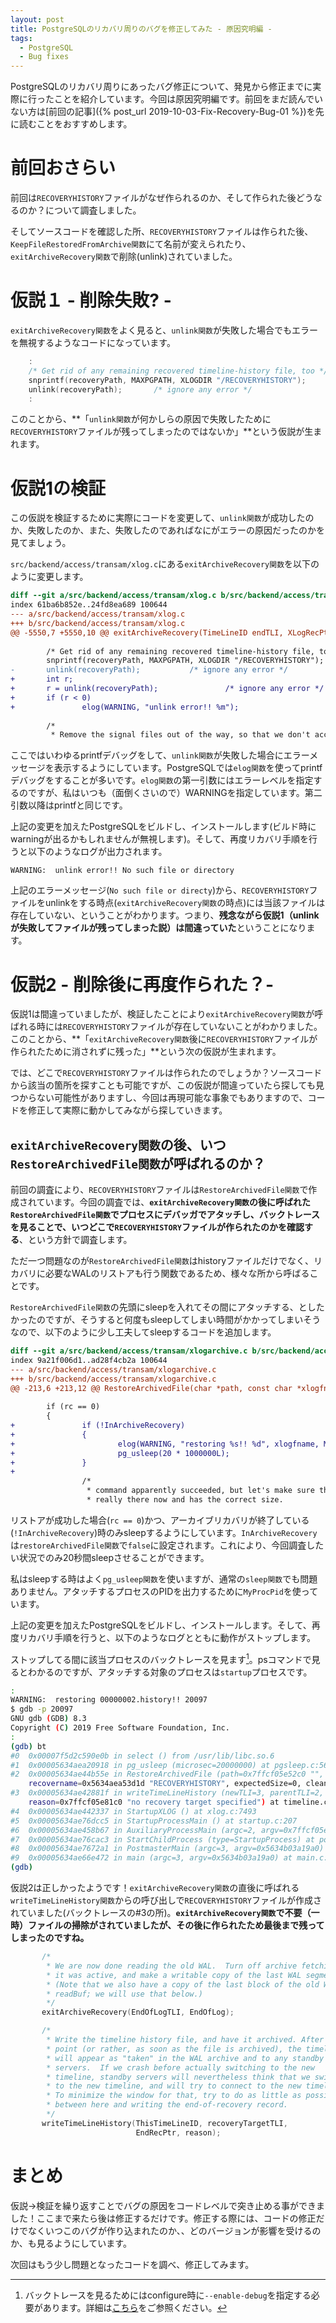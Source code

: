 ```yaml
---
layout: post
title: PostgreSQLのリカバリ周りのバグを修正してみた - 原因究明編 -
tags:
  - PostgreSQL
  - Bug fixes
---
```


PostgreSQLのリカバリ周りにあったバグ修正について、発見から修正までに実際に行ったことを紹介しています。今回は原因究明編です。前回をまだ読んでいない方は[前回の記事]({% post_url 2019-10-03-Fix-Recovery-Bug-01 %})を先に読むことをおすすめします。

# 前回おさらい

前回は`RECOVERYHISTORY`ファイルがなぜ作られるのか、そして作られた後どうなるのか？について調査しました。

そしてソースコードを確認した所、`RECOVERYHISTORY`ファイルは作られた後、`KeepFileRestoredFromArchive関数`にて名前が変えられたり、`exitArchiveRecovery関数`で削除(unlink)されていました。

# 仮説１ - 削除失敗? -

`exitArchiveRecovery関数`をよく見ると、`unlink関数`が失敗した場合でもエラーを無視するようなコードになっています。

```c
    :
    /* Get rid of any remaining recovered timeline-history file, too */
    snprintf(recoveryPath, MAXPGPATH, XLOGDIR "/RECOVERYHISTORY");
    unlink(recoveryPath);       /* ignore any error */
    :
```

このことから、**「`unlink関数`が何かしらの原因で失敗したために`RECOVERYHISTORY`ファイルが残ってしまったのではないか」**という仮説が生まれます。

# 仮説1の検証

この仮説を検証するために実際にコードを変更して、`unlink関数`が成功したのか、失敗したのか、また、失敗したのであればなにがエラーの原因だったのかを見てましょう。


`src/backend/access/transam/xlog.c`にある`exitArchiveRecovery関数`を以下のように変更します。

```diff
diff --git a/src/backend/access/transam/xlog.c b/src/backend/access/transam/xlog.c
index 61ba6b852e..24fd8ea689 100644
--- a/src/backend/access/transam/xlog.c
+++ b/src/backend/access/transam/xlog.c
@@ -5550,7 +5550,10 @@ exitArchiveRecovery(TimeLineID endTLI, XLogRecPtr endOfLog)
 
        /* Get rid of any remaining recovered timeline-history file, too */
        snprintf(recoveryPath, MAXPGPATH, XLOGDIR "/RECOVERYHISTORY");
-       unlink(recoveryPath);           /* ignore any error */
+       int r;
+       r = unlink(recoveryPath);               /* ignore any error */
+       if (r < 0)
+               elog(WARNING, "unlink error!! %m");
 
        /*
         * Remove the signal files out of the way, so that we don't accidentally
```

ここではいわゆるprintfデバッグをして、`unlink関数`が失敗した場合にエラーメッセージを表示するようにしています。PostgreSQLでは`elog関数`を使ってprintfデバッグをすることが多いです。`elog関数`の第一引数にはエラーレベルを指定するのですが、私はいつも（面倒くさいので）WARNINGを指定しています。第二引数以降はprintfと同じです。

上記の変更を加えたPostgreSQLをビルドし、インストールします(ビルド時にwarningが出るかもしれませんが無視します)。そして、再度リカバリ手順を行うと以下のようなログが出力されます。

```
WARNING:  unlink error!! No such file or directory
```

上記のエラーメッセージ(`No such file or directy`)から、`RECOVERYHISTORY`ファイルをunlinkをする時点(`exitArchiveRecovery関数`の時点)には当該ファイルは存在していない、ということがわかります。つまり、**残念ながら仮説1（unlinkが失敗してファイルが残ってしまった説）は間違っていた**ということになります。

# 仮説2 - 削除後に再度作られた？-

仮説1は間違っていましたが、検証したことにより`exitArchiveRecovery関数`が呼ばれる時には`RECOVERYHISTORY`ファイルが存在していないことがわかりました。このことから、**「`exitArchiveRecovery関数`後に`RECOVERYHISTORY`ファイルが作られたために消されずに残った」**という次の仮説が生まれます。

では、どこで`RECOVERYHISTORY`ファイルは作られたのでしょうか？ソースコードから該当の箇所を探すことも可能ですが、この仮説が間違っていたら探しても見つからない可能性がありますし、今回は再現可能な事象でもありますので、コードを修正して実際に動かしてみながら探していきます。

## `exitArchiveRecovery関数`の後、いつ`RestoreArchivedFile関数`が呼ばれるのか？

前回の調査により、`RECOVERYHISTORY`ファイルは`RestoreArchivedFile関数`で作成されています。今回の調査では、**`exitArchiveRecovery関数`の後に呼ばれた`RestoreArchivedFile関数`でプロセスにデバッガでアタッチし、バックトレースを見ることで、いつどこで`RECOVERYHISTORY`ファイルが作られたのかを確認する**、という方針で調査します。

ただ一つ問題なのが`RestoreArchivedFile関数`はhistoryファイルだけでなく、リカバリに必要なWALのリストアも行う関数であるため、様々な所から呼ばることです。

`RestoreArchivedFile関数`の先頭にsleepを入れてその間にアタッチする、としたかったのですが、そうすると何度もsleepしてしまい時間がかかってしまいそうなので、以下のように少し工夫してsleepするコードを追加します。

```diff
diff --git a/src/backend/access/transam/xlogarchive.c b/src/backend/access/transam/xlogarchive.c
index 9a21f006d1..ad28f4cb2a 100644
--- a/src/backend/access/transam/xlogarchive.c
+++ b/src/backend/access/transam/xlogarchive.c
@@ -213,6 +213,12 @@ RestoreArchivedFile(char *path, const char *xlogfname,
 
        if (rc == 0)
        {
+               if (!InArchiveRecovery)
+               {
+                       elog(WARNING, "restoring %s!! %d", xlogfname, MyProcPid);
+                       pg_usleep(20 * 1000000L);
+               }
+
                /*
                 * command apparently succeeded, but let's make sure the file is
                 * really there now and has the correct size.
```

リストアが成功した場合(`rc == 0`)かつ、アーカイブリカバリが終了している(`!InArchiveRecovery`)時のみsleepするようにしています。`InArchiveRecovery`は`restoreArchivedFile関数`で`false`に設定されます。これにより、今回調査したい状況でのみ20秒間sleepさせることができます。

私はsleepする時はよく`pg_usleep関数`を使いますが、通常の`sleep関数`でも問題ありません。アタッチするプロセスのPIDを出力するために`MyProcPid`を使っています。

上記の変更を加えたPostgreSQLをビルドし、インストールします。そして、再度リカバリ手順を行うと、以下のようなログとともに動作がストップします。

ストップしてる間に該当プロセスのバックトレースを見ます[^debug]。psコマンドで見るとわかるのですが、アタッチする対象のプロセスは`startup`プロセスです。

[^debug]: バックトレースを見るためにはconfigure時に`--enable-debug`を指定する必要があります。詳細は[こちら](https://qiita.com/sawada_masahiko/items/2fa99e422ec0eb35245c#%E3%82%BD%E3%83%BC%E3%82%B9%E3%82%B3%E3%83%BC%E3%83%89%E5%85%A5%E6%89%8B%E3%81%8B%E3%82%89%E8%B5%B7%E5%8B%95%E3%81%BE%E3%81%A7)をご参照ください。

```bash
:
WARNING:  restoring 00000002.history!! 20097
$ gdb -p 20097
GNU gdb (GDB) 8.3
Copyright (C) 2019 Free Software Foundation, Inc.
:
(gdb) bt
#0  0x00007f5d2c590e0b in select () from /usr/lib/libc.so.6
#1  0x00005634aea20918 in pg_usleep (microsec=20000000) at pgsleep.c:56
#2  0x00005634ae44b55e in RestoreArchivedFile (path=0x7ffcf05e52c0 "", xlogfname=0x7ffcf05e5280 "00000002.history",
    recovername=0x5634aea53d1d "RECOVERYHISTORY", expectedSize=0, cleanupEnabled=false) at xlogarchive.c:219
#3  0x00005634ae42881f in writeTimeLineHistory (newTLI=3, parentTLI=2, switchpoint=83886080,
    reason=0x7ffcf05e81c0 "no recovery target specified") at timeline.c:322
#4  0x00005634ae442337 in StartupXLOG () at xlog.c:7493
#5  0x00005634ae76dcc5 in StartupProcessMain () at startup.c:207
#6  0x00005634ae458b67 in AuxiliaryProcessMain (argc=2, argv=0x7ffcf05e8690) at bootstrap.c:451
#7  0x00005634ae76cac3 in StartChildProcess (type=StartupProcess) at postmaster.c:5414
#8  0x00005634ae7672a1 in PostmasterMain (argc=3, argv=0x5634b03a19a0) at postmaster.c:1383
#9  0x00005634ae66e472 in main (argc=3, argv=0x5634b03a19a0) at main.c:210
(gdb) 
```

仮説2は正しかったようです！`exitArchiveRecovery関数`の直後に呼ばれる`writeTimeLineHistory関数`からの呼び出しで`RECOVERYHISTORY`ファイルが作成されていました(バックトレースの#3の所)。**`exitArchiveRecovery関数`で不要（一時）ファイルの掃除がされていましたが、その後に作られたため最後まで残ってしまったのですね。**

```c
       /*
        * We are now done reading the old WAL.  Turn off archive fetching if
        * it was active, and make a writable copy of the last WAL segment.
        * (Note that we also have a copy of the last block of the old WAL in
        * readBuf; we will use that below.)
        */
       exitArchiveRecovery(EndOfLogTLI, EndOfLog);

       /*
        * Write the timeline history file, and have it archived. After this
        * point (or rather, as soon as the file is archived), the timeline
        * will appear as "taken" in the WAL archive and to any standby
        * servers.  If we crash before actually switching to the new
        * timeline, standby servers will nevertheless think that we switched
        * to the new timeline, and will try to connect to the new timeline.
        * To minimize the window for that, try to do as little as possible
        * between here and writing the end-of-recovery record.
        */
       writeTimeLineHistory(ThisTimeLineID, recoveryTargetTLI,
                            EndRecPtr, reason);

```

# まとめ

仮説→検証を繰り返すことでバグの原因をコードレベルで突き止める事ができました！ここまで来たら後は修正するだけです。修正する際には、コードの修正だけでなくいつこのバグが作り込まれたのか、、どのバージョンが影響を受けるのか、も見るようにしています。

次回はもう少し問題となったコードを調べ、修正してみます。
